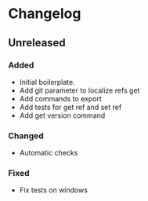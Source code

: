 # Changelog

## Unreleased

### Added

- Initial boilerplate.
- Add git parameter to localize refs get
- Add commands to export
- Add tests for get ref and set ref
- Add get version command

### Changed

- Automatic checks

### Fixed

- Fix tests on windows
